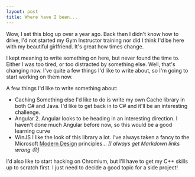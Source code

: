```yaml
---
layout: post
title: Where have I been...
---
```


Wow, I set this blog up over a year ago. Back then I didn't know how to drive, I'd not started my Gym Instructor training nor did I think I'd be here with my beautiful girlfriend. It's great how times change.

I kept meaning to write something on here, but never found the time to. Either I was too tired, or too distracted by something else. Well, that's changing now. I've quite a few things I'd like to write about, so I'm going to start working on them now. 

A few things I'd like to write something about:

- Caching
  Something else I'd like to do is write my own Cache library in both C# and Java. I'd like to get back in to C# and it'll be an interesting challenge.
- Angular 2.
  Angular looks to be heading in an interesting direction. I haven't done much Angular before now, so this would be a good learning curve
- WinJS
  I like the look of this library a lot. I've always taken a fancy to the Microsoft [Modern Design](https://www.microsoft.com/en-us/stories/design/) principles...  _\[I always get Markdown links wrong :disappointed:\]_
  
I'd also like to start hacking on Chromium, but I'll have to get my C++ skills up to scratch first. I just need to decide a good topic for a side project! 
